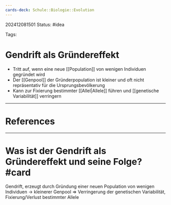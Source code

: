 ```yaml
---
cards-deck: Schule::Biologie::Evolution
---
```

202412081501
Status: #idea

Tags:

# Gendrift als Gründereffekt
- Tritt auf, wenn eine neue [[Population]] von wenigen Individuen gegründet wird
- Der [[Genpool]] der Gründerpopulation ist kleiner und oft nicht repräsentativ für die Ursprungsbevölkerung
- Kann zur Fixierung bestimmter [[Allel|Allele]] führen und [[genetische Variabilität]] verringern


---
# References



---

# Was ist der Gendrift als Gründereffekt und seine Folge? #card 
Gendrift, erzeugt durch Gründung einer neuen Population von wenigen Individuen -> kleinerer Genpool => Verringerung der genetischen Variabilität, Fixierung/Verlust bestimmter Allele 